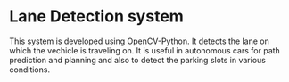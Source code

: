 # Lane Detection system

This system is developed using OpenCV-Python. It detects the lane on which the vechicle is traveling on. It is useful in autonomous cars for path prediction and planning and also to detect the parking slots in various conditions.
